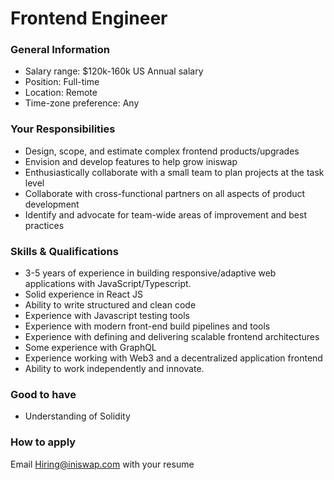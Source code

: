 # Frontend Engineer

### General Information

* Salary range: $120k-160k US Annual salary
* Position: Full-time
* Location: Remote
* Time-zone preference: Any

### Your Responsibilities

* Design, scope, and estimate complex frontend products/upgrades
* Envision and develop features to help grow iniswap
* Enthusiastically collaborate with a small team to plan projects at the task level
* Collaborate with cross-functional partners on all aspects of product development
* Identify and advocate for team-wide areas of improvement and best practices

### Skills & Qualifications

* 3-5 years of experience in building responsive/adaptive web applications with JavaScript/Typescript.
* Solid experience in React JS
* Ability to write structured and clean code
* Experience with Javascript testing tools
* Experience with modern front-end build pipelines and tools
* Experience with defining and delivering scalable frontend architectures
* Some experience with GraphQL
* Experience working with Web3 and a decentralized application frontend
* Ability to work independently and innovate.

### Good to have

* Understanding of Solidity

### How to apply

Email Hiring@iniswap.com with your resume

